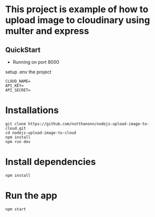 # This project is example of how to upload image to cloudinary using multer and express

## QuickStart

- Running on port 8000

setup .env the project

```
CLOUD_NAME=
API_KEY=
API_SECRET=
```

# Installations

```
git clone https://github.com/nutthanonn/nodejs-upload-image-to-cloud.git
cd nodejs-upload-image-to-cloud
npm install
npm run dev
```

# Install dependencies

`npm install`

# Run the app

`npm start`
